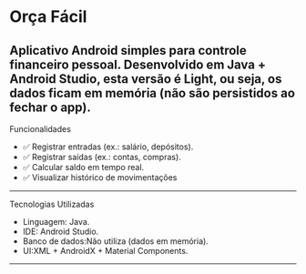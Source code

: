 # Orça Fácil
 Aplicativo Android simples para controle financeiro pessoal.
Desenvolvido em Java + Android Studio, esta versão é Light, ou seja, os dados ficam em memória (não são persistidos ao fechar o app).  
---

 Funcionalidades

- ✅ Registrar entradas (ex.: salário, depósitos).  
- ✅ Registrar saídas (ex.: contas, compras).  
- ✅ Calcular saldo em tempo real.  
- ✅ Visualizar histórico de movimentações

---

Tecnologias Utilizadas

- Linguagem: Java.  
- IDE: Android Studio.  
- Banco de dados:Não utiliza (dados em memória).  
- UI:XML + AndroidX + Material Components.  

---
